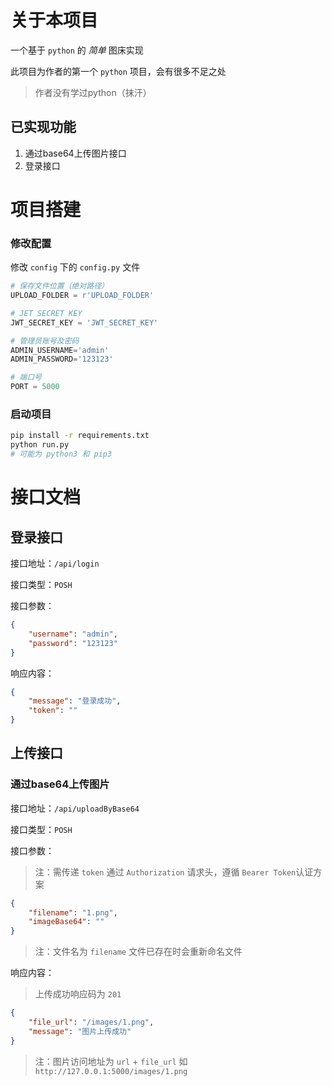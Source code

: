# 关于本项目

一个基于 `python` 的 *简单* 图床实现

此项目为作者的第一个 `python` 项目，会有很多不足之处
> 作者没有学过python（抹汗）

## 已实现功能

1. 通过base64上传图片接口
2. 登录接口

# 项目搭建

### 修改配置

修改 `config` 下的 `config.py` 文件

```py
# 保存文件位置（绝对路径）
UPLOAD_FOLDER = r'UPLOAD_FOLDER'

# JET SECRET KEY
JWT_SECRET_KEY = 'JWT_SECRET_KEY'

# 管理员账号及密码
ADMIN_USERNAME='admin'
ADMIN_PASSWORD='123123'

# 端口号
PORT = 5000
```

### 启动项目

```bash
pip install -r requirements.txt
python run.py 
# 可能为 python3 和 pip3
```

# 接口文档

## 登录接口

接口地址：`/api/login`

接口类型：`POSH`

接口参数：

```json
{
    "username": "admin",
    "password": "123123"
}
```

响应内容：

```json
{
	"message": "登录成功",
	"token": ""
}
```

## 上传接口 

### 通过base64上传图片

接口地址：`/api/uploadByBase64`

接口类型：`POSH`

接口参数： 

> 注：需传递 `token` 通过 `Authorization` 请求头，遵循 `Bearer Token`认证方案

```json
{
    "filename": "1.png",
    "imageBase64": ""
}
```

> 注：文件名为 `filename` 文件已存在时会重新命名文件

响应内容：

> 上传成功响应码为 `201`
```json
{
	"file_url": "/images/1.png",
	"message": "图片上传成功"
}
```

> 注：图片访问地址为 `url` + `file_url` 如 `http://127.0.0.1:5000/images/1.png`
